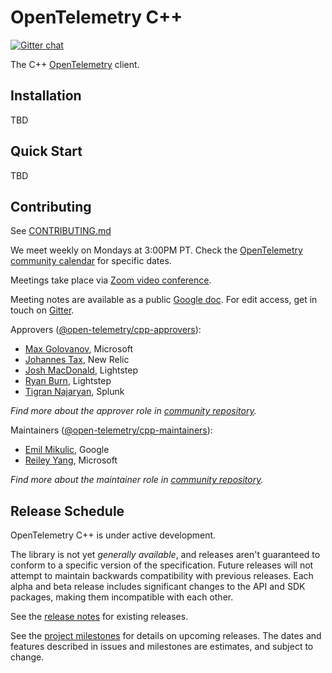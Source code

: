# OpenTelemetry C++

[![Gitter chat][gitter-image]][gitter-url]

[gitter-image]: https://badges.gitter.im/open-telemetry/opentelemetry-cpp.svg
[gitter-url]: https://gitter.im/open-telemetry/opentelemetry-cpp?utm_source=badge&utm_medium=badge&utm_campaign=pr-badge&utm_content=badge

The C++ [OpenTelemetry](https://opentelemetry.io/) client.

## Installation

TBD

## Quick Start

TBD

## Contributing

See [CONTRIBUTING.md](CONTRIBUTING.md)

We meet weekly on Mondays at 3:00PM PT. Check the [OpenTelemetry community calendar](https://calendar.google.com/calendar/embed?src=google.com_b79e3e90j7bbsa2n2p5an5lf60%40group.calendar.google.com) for specific dates.

Meetings take place via [Zoom video conference](https://zoom.us/j/8203130519).

Meeting notes are available as a public [Google doc](https://docs.google.com/document/d/1i1E4-_y4uJ083lCutKGDhkpi3n4_e774SBLi9hPLocw/edit?usp=sharing). For edit access, get in touch on [Gitter](https://gitter.im/open-telemetry/opentelemetry-cpp).

Approvers ([@open-telemetry/cpp-approvers](https://github.com/orgs/open-telemetry/teams/cpp-approvers)):

- [Max Golovanov](https://github.com/maxgolov), Microsoft
- [Johannes Tax](https://github.com/pyohannes), New Relic
- [Josh MacDonald](https://github.com/jmacd), Lightstep
- [Ryan Burn](https://github.com/rnburn), Lightstep
- [Tigran Najaryan](https://github.com/tigrannajaryan), Splunk

*Find more about the approver role in [community repository](https://github.com/open-telemetry/community/blob/master/community-membership.md#approver).*

Maintainers ([@open-telemetry/cpp-maintainers](https://github.com/orgs/open-telemetry/teams/cpp-maintainers)):

- [Emil Mikulic](https://github.com/g-easy), Google
- [Reiley Yang](https://github.com/reyang), Microsoft

*Find more about the maintainer role in [community repository](https://github.com/open-telemetry/community/blob/master/community-membership.md#maintainer).*

## Release Schedule

OpenTelemetry C++ is under active development.

The library is not yet _generally available_, and releases aren't guaranteed to
conform to a specific version of the specification. Future releases will not
attempt to maintain backwards compatibility with previous releases. Each alpha
and beta release includes significant changes to the API and SDK packages,
making them incompatible with each other.

See the [release
notes](https://github.com/open-telemetry/opentelemetry-cpp/releases)
for existing releases.

See the [project
milestones](https://github.com/open-telemetry/opentelemetry-cpp/milestones)
for details on upcoming releases. The dates and features described in issues
and milestones are estimates, and subject to change.
